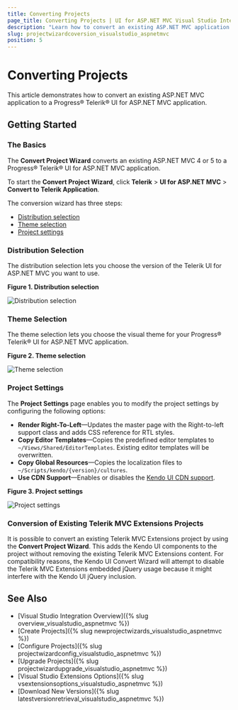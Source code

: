```yaml
---
title: Converting Projects
page_title: Converting Projects | UI for ASP.NET MVC Visual Studio Integration
description: "Learn how to convert an existing ASP.NET MVC application to a Progress&reg; Telerik&reg; UI for ASP.NET MVC application."
slug: projectwizardcoversion_visualstudio_aspnetmvc
position: 5
---
```


# Converting Projects

This article demonstrates how to convert an existing ASP.NET MVC application to a Progress&reg;  Telerik&reg; UI for ASP.NET MVC application.

## Getting Started

### The Basics

The **Convert Project Wizard** converts an existing ASP.NET MVC 4 or 5 to a Progress&reg; Telerik&reg; UI for ASP.NET MVC application.

To start the **Convert Project Wizard**, click **Telerik** > **UI for ASP.NET MVC** > **Convert to Telerik Application**.

The conversion wizard has three steps:  
- [Distribution selection](#distribution-selection)
- [Theme selection](#theme-selection)
- [Project settings](#project-settings)

### Distribution Selection

The distribution selection lets you choose the version of the Telerik UI for ASP.NET MVC you want to use.

**Figure 1. Distribution selection**

![Distribution selection](/vs-integration/images/convert_distribution.png)

### Theme Selection

The theme selection lets you choose the visual theme for your Progress&reg; Telerik&reg; UI for ASP.NET MVC application.

**Figure 2. Theme selection**

![Theme selection](/vs-integration/images/convert_theme.png)

### Project Settings

The **Project Settings** page enables you to modify the project settings by configuring the following options:

- **Render Right-To-Left**&mdash;Updates the master page with the Right-to-left support class and adds CSS reference for RTL styles.
- **Copy Editor Templates**&mdash;Copies the predefined editor templates to `~/Views/Shared/EditorTemplates`. Existing editor templates will be overwritten.
- **Copy Global Resources**&mdash;Copies the localization files to `~/Scripts/kendo/{version}/cultures`.
- **Use CDN Support**&mdash;Enables or disables the [Kendo UI CDN support](../../../kendo-ui/intro/installation/cdn-service).

**Figure 3. Project settings**

![Project settings](/vs-integration/images/convert_settings.png)

### Conversion of Existing Telerik MVC Extensions Projects

It is possible to convert an existing Telerik MVC Extensions project by using the **Convert Project Wizard**. This adds the Kendo UI components to the project without removing the existing Telerik MVC Extensions content. For compatibility reasons, the Kendo UI Convert Wizard will attempt to disable the Telerik MVC Extensions embedded jQuery usage because it might interfere with the Kendo UI jQuery inclusion.

## See Also

* [Visual Studio Integration Overview]({% slug overview_visualstudio_aspnetmvc %})
* [Create Projects]({% slug newprojectwizards_visualstudio_aspnetmvc %})
* [Configure Projects]({% slug projectwizardconfig_visualstudio_aspnetmvc %})
* [Upgrade Projects]({% slug projectwizardupgrade_visualstudio_aspnetmvc %})
* [Visual Studio Extensions Options]({% slug vsextensionsoptions_visualstudio_aspnetmvc %})
* [Download New Versions]({% slug latestversionretrieval_visualstudio_aspnetmvc %})

